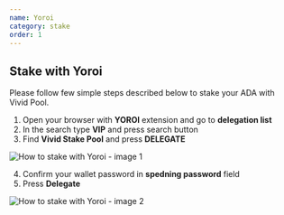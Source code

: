```yaml
---
name: Yoroi
category: stake
order: 1
---
```


## Stake with Yoroi

Please follow few simple steps described below to stake your ADA with Vivid Pool.

1. Open your browser with **YOROI** extension and go to **delegation list**
2. In the search type **VIP** and press search button
3. Find **Vivid Stake Pool** and press **DELEGATE**

<div class="img"><img src="https://firebasestorage.googleapis.com/v0/b/vivid-pools.appspot.com/o/img%2Fstake-with-yoroi%2Fimage%20(2).png?alt=media&token=f3bf9700-34f6-44f6-b734-96aa529751d8" alt="How to stake with Yoroi - image 1" /></div>

4. Confirm your wallet password in **spedning password** field
5. Press **Delegate**

<div class="img"><img src="https://firebasestorage.googleapis.com/v0/b/vivid-pools.appspot.com/o/img%2Fstake-with-yoroi%2Fimage1.png?alt=media&token=243a0bfc-61fa-46fa-9e86-d21410d845a6" alt="How to stake with Yoroi - image 2" /></div>

